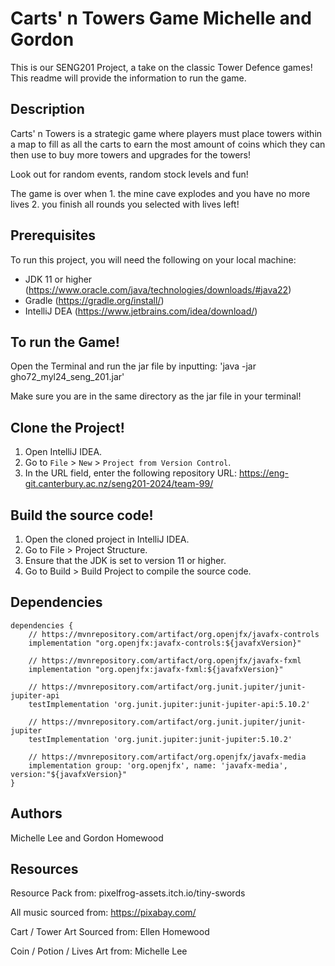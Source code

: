 # Carts' n Towers Game Michelle and Gordon
This is our SENG201 Project, a take on the classic Tower Defence games!
This readme will provide the information to run the game.

## Description
Carts' n Towers is a strategic game where players must place towers within a map to fill as all the carts to earn the most amount of coins which they can then use to buy more towers and upgrades for the towers!

Look out for random events, random stock levels and fun!

The game is over when 1. the mine cave explodes and you have no more lives 2. you finish all rounds you selected with lives left!

## Prerequisites
To run this project, you will need the following on your local machine:
- JDK 11 or higher (https://www.oracle.com/java/technologies/downloads/#java22)
- Gradle (https://gradle.org/install/)
- IntelliJ DEA (https://www.jetbrains.com/idea/download/)

## To run the Game!
Open the Terminal and run the jar file by inputting:
'java -jar gho72_myl24_seng_201.jar'

Make sure you are in the same directory as the jar file in your terminal!

## Clone the Project!
1. Open IntelliJ IDEA.
2. Go to `File` > `New` > `Project from Version Control`.
3. In the URL field, enter the following repository URL: https://eng-git.canterbury.ac.nz/seng201-2024/team-99/


## Build the source code!
1. Open the cloned project in IntelliJ IDEA.
2. Go to File > Project Structure.
3. Ensure that the JDK is set to version 11 or higher.
4. Go to Build > Build Project to compile the source code.

## Dependencies

```
dependencies {
    // https://mvnrepository.com/artifact/org.openjfx/javafx-controls
    implementation "org.openjfx:javafx-controls:${javafxVersion}"

    // https://mvnrepository.com/artifact/org.openjfx/javafx-fxml
    implementation "org.openjfx:javafx-fxml:${javafxVersion}"

    // https://mvnrepository.com/artifact/org.junit.jupiter/junit-jupiter-api
    testImplementation 'org.junit.jupiter:junit-jupiter-api:5.10.2'

    // https://mvnrepository.com/artifact/org.junit.jupiter/junit-jupiter
    testImplementation 'org.junit.jupiter:junit-jupiter:5.10.2'

    // https://mvnrepository.com/artifact/org.openjfx/javafx-media
    implementation group: 'org.openjfx', name: 'javafx-media', version:"${javafxVersion}"
}
```


## Authors
Michelle Lee and Gordon Homewood

## Resources
Resource Pack from: pixelfrog-assets.itch.io/tiny-swords

All music sourced from: https://pixabay.com/ 

Cart / Tower Art Sourced from: Ellen Homewood

Coin / Potion / Lives Art from: Michelle Lee



